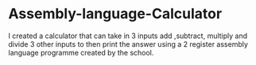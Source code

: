 # Assembly-language-Calculator
I created a calculator that can take in 3 inputs add ,subtract, multiply and divide 3 other inputs to then print the answer using a 2 register assembly language programme created by the school.
